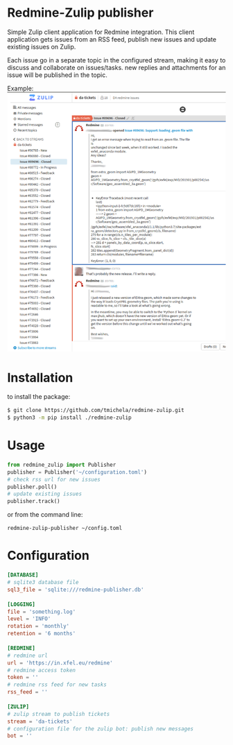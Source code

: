 # Redmine-Zulip publisher

Simple Zulip client application for Redmine integration. This client application gets
issues from an RSS feed, publish new issues and update existing issues on Zulip.

Each issue go in a separate topic in the configured stream, making it easy to discuss
and collaborate on issues/tasks. new replies and attachments for an issue will be
published in the topic.

Example: ![](doc/_static/zulip-redmine.png)

# Installation

to install the package:

```bash
$ git clone https://github.com/tmichela/redmine-zulip.git
$ python3 -m pip install ./redmine-zulip
```

# Usage


```python
from redmine_zulip import Publisher
publisher = Publisher('~/configuration.toml')
# check rss url for new issues
publisher.poll()
# update existing issues
publisher.track()
```

or from the command line:

```console
redmine-zulip-publisher ~/config.toml
```

# Configuration

```toml
[DATABASE]
# sqlite3 database file
sql3_file = 'sqlite:///redmine-publisher.db'

[LOGGING]
file = 'something.log'
level = 'INFO'
rotation = 'monthly'
retention = '6 months'

[REDMINE]
# redmine url
url = 'https://in.xfel.eu/redmine'
# redmine access token
token = ''
# redmine rss feed for new tasks
rss_feed = ''

[ZULIP]
# zulip stream to publish tickets
stream = 'da-tickets'
# configuration file for the zulip bot: publish new messages
bot = ''
```
